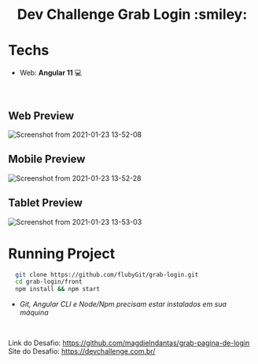 <h1 align="center">Dev Challenge Grab Login :smiley:</h1> 


# Techs
  - Web: **Angular 11** :computer:
  
<br>

## Web Preview
![Screenshot from 2021-01-23 13-52-08](https://user-images.githubusercontent.com/49297012/105608566-61085600-5d82-11eb-8bf7-dbd1e34c9e43.png)

## Mobile Preview
![Screenshot from 2021-01-23 13-52-28](https://user-images.githubusercontent.com/49297012/105608590-9745d580-5d82-11eb-88fa-7a0e36cdda07.png)

## Tablet Preview
![Screenshot from 2021-01-23 13-53-03](https://user-images.githubusercontent.com/49297012/105608612-a75db500-5d82-11eb-8c49-613be1774215.png)


# Running Project

```sh
  git clone https://github.com/flubyGit/grab-login.git
  cd grab-login/front
  npm install && npm start
```
- *Git, Angular CLI e Node/Npm precisam estar instalados em sua máquina*

<br>


Link do Desafio: https://github.com/magdielndantas/grab-pagina-de-login
<br>
Site do Desafio: https://devchallenge.com.br/
